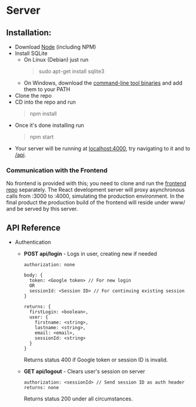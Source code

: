 # Server

## Installation:

* Download [Node](https://nodejs.org/) (including NPM)
* Install SQLite
  * On Linux (Debian) just run
    > sudo apt-get install sqlite3
  * On Windows, download the [command-line tool binaries](https://www.sqlite.org/download.html) and add them to your PATH
* Clone the repo
* CD into the repo and run
  > npm install
* Once it's done installing run
  > npm start
* Your server will be running at [localhost:4000](http://localhost:4000), try navigating to it and to [/api](http://localhost:4000/api).

### Communication with the Frontend

No frontend is provided with this; you need to clone and run the [frontend repo](https://github.com/gregdumb/cs160-frontend) separately. The React development server will proxy asynchronous calls from :3000 to :4000, simulating the production environment. In the final product the production build of the frontend will reside under www/ and be served by this server.

## API Reference

* Authentication
  * **POST api/login** - Logs in user, creating new if needed
    ```
    authorization: none
    
    body: {
      token: <Google token> // For new login
      OR
      sessionId: <Session ID> // For continuing existing session
    }
    
    returns: {
      firstLogin: <boolean>,
      user: {
        firstname: <string>,
        lastname: <string>,
        email: <email>,
        sessionId: <string>
      }
    }
    ```
    Returns status 400 if Google token or session ID is invalid.
    
  * **GET api/logout** - Clears user's session on server
    ```
    authorization: <sessionId> // Send session ID as auth header
    returns: none
    ```
    Returns status 200 under all circumstances.